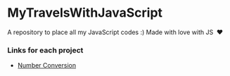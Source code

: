 # MyTravelsWithJavaScript
A repository to place all my JavaScript codes :)  Made with love with JS&nbsp;&nbsp;:heart:

### Links for each project

* [Number Conversion](https://williamparlow.github.io/MyTravelsWithJavaScript/NumberConvertion/)
